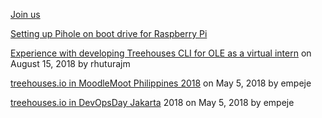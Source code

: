 [Join us](https://github.com/treehouses/contribute)

[Setting up Pihole on boot drive for Raspberry Pi](20190717-pihole.md)

[Experience with developing Treehouses CLI for OLE as a virtual intern](2018-08-15-CLIVIexp.md) on August 15, 2018 by rhuturajm

[treehouses.io in MoodleMoot Philippines 2018](2018-05-05-moodlemootph18.md) on May 5, 2018 by empeje

[treehouses.io in DevOpsDay Jakarta](2018-05-05-devopsdayjkt18.md) 2018 on May 5, 2018 by empeje
